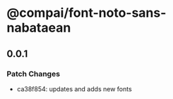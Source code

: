 # @compai/font-noto-sans-nabataean

## 0.0.1
### Patch Changes

- ca38f854: updates and adds new fonts
